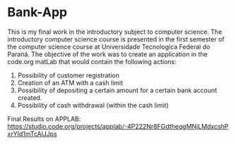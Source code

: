 # Bank-App
This is my final work in the introductory subject to computer science.
The introductory computer science course is presented in the first semester of the computer science course at Universidade Tecnologica Federal do Paraná.
The objective of the work was to create an application in the code.org matLab that would contain the following actions:

1. Possibility of customer registration
2. Creation of an ATM with a cash limit
3. Possibility of depositing a certain amount for a certain bank account created.
4. Possibility of cash withdrawal (within the cash limit) 


Final Results on APPLAB: https://studio.code.org/projects/applab/-4P222Nr8FGdtheqgMNjLMdxcshPxrYId1mTcAlJJps
